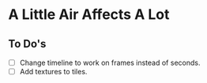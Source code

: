 # A Little Air Affects A Lot

## To Do's

- [ ] Change timeline to work on frames instead of seconds.
- [ ] Add textures to tiles.